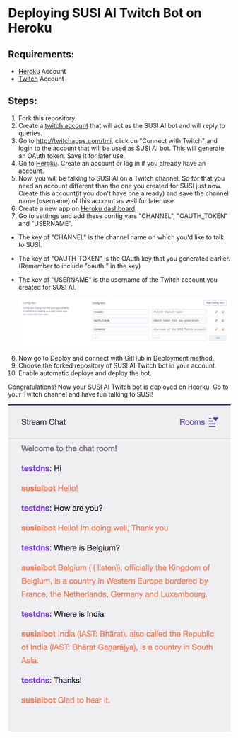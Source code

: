 # Deploying SUSI AI Twitch Bot on Heroku

## Requirements:

* [Heroku](https://www.heroku.com/) Account
* [Twitch](https://www.twitch.tv) Account

## Steps:

1. Fork this repository.
2. Create a [twitch account](https://www.twitch.tv) that will act as the SUSI AI bot and will reply to queries.
3. Go to http://twitchapps.com/tmi, click on "Connect with Twitch" and login to the account that will be used as SUSI AI bot. This will generate an OAuth token. Save it for later use.
4. Go to [Heroku](https://www.heroku.com/). Create an account or log in if you already have an account.
5. Now, you will be talking to SUSI AI on a Twitch channel. So for that you need an account different than the one you created for SUSI just now. Create this account(if you don't have one already) and save the channel name (username) of this account as well for later use.
6. Create a new app on [Heroku dashboard](https://dashboard.heroku.com/).
7. Go to settings and add these config vars "CHANNEL", "OAUTH_TOKEN" and "USERNAME".
* The key of "CHANNEL" is the channel name on which you'd like to talk to SUSI.
* The key of "OAUTH_TOKEN" is the OAuth key that you generated earlier. (Remember to include "oauth:" in the key)
* The key of "USERNAME" is the username of the Twitch account you created for SUSI AI.  

	<img src = "../images/configvars.jpg" alt="Config Vars">
8. Now go to Deploy and connect with GitHub in Deployment method.
9. Choose the forked repository of SUSI AI Twitch bot in your account.
10. Enable automatic deploys and deploy the bot.

Congratulations! Now your SUSI AI Twitch bot is deployed on Heorku. Go to your Twitch channel and have fun talking to SUSI!

<img src = "../images/samplechat.jpg" alt="Sample Chat">
